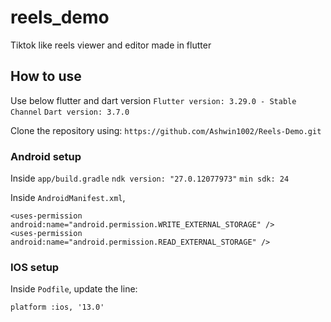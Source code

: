 # reels_demo

Tiktok like reels viewer and editor made in flutter

## How to use

Use below flutter and dart version
`Flutter version: 3.29.0 - Stable Channel`
`Dart version: 3.7.0`

Clone the repository using: `https://github.com/Ashwin1002/Reels-Demo.git`

### Android setup

Inside `app/build.gradle`
`ndk version: "27.0.12077973"`
`min sdk: 24`

Inside `AndroidManifest.xml`,

```
<uses-permission android:name="android.permission.WRITE_EXTERNAL_STORAGE" />
<uses-permission android:name="android.permission.READ_EXTERNAL_STORAGE" />
```

### IOS setup

Inside `Podfile`, update the line:

```
platform :ios, '13.0'
```
